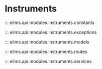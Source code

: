 # Instruments

::: elims.api.modules.instruments.constants

::: elims.api.modules.instruments.exceptions

::: elims.api.modules.instruments.models

::: elims.api.modules.instruments.routes

::: elims.api.modules.instruments.services

